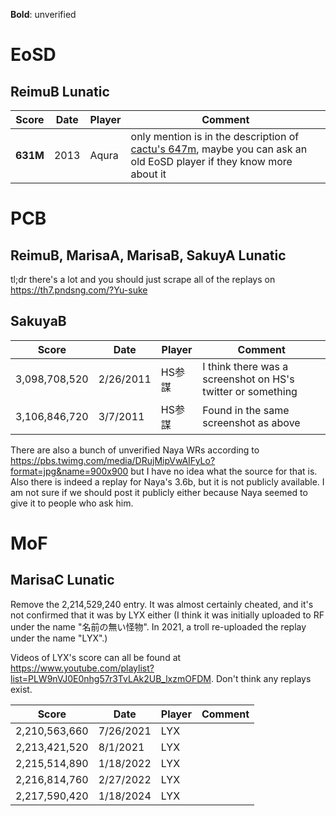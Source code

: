 **Bold**: unverified

# EoSD
## ReimuB Lunatic

| Score      | Date  | Player | Comment                                                                                                                                                                                                                                                                                                                                  |
| ---------- | ----- | ------ | -----------------------------------------------------------------------------------------------------------------------------------------------------------------|
| **631M**   | 2013  | Aqura  | only mention is in the description of [cactu's 647m](https://www.youtube.com/watch?v=6nUD4OsUuWY), maybe you can ask an old EoSD player if they know more about it                                                                                                                                                                       |

# PCB
## ReimuB, MarisaA, MarisaB, SakuyA Lunatic

tl;dr there's a lot and you should just scrape all of the replays on https://th7.pndsng.com/?Yu-suke

## SakuyaB

| Score         | Date      | Player | Comment                                                     |
| ------------- | --------- | ------ | ----------------------------------------------------------- |
| 3,098,708,520 | 2/26/2011 | HS参謀 | I think there was a screenshot on HS's twitter or something |
| 3,106,846,720 | 3/7/2011  | HS参謀 | Found in the same screenshot as above                       |

There are also a bunch of unverified Naya WRs according to https://pbs.twimg.com/media/DRujMipVwAIFyLo?format=jpg&name=900x900 but I have no idea what the source for that is. Also there is indeed a replay for Naya's 3.6b, but it is not publicly available. I am not sure if we should post it publicly either because Naya seemed to give it to people who ask him.

# MoF
## MarisaC Lunatic

Remove the 2,214,529,240 entry. It was almost certainly cheated, and it's not confirmed that it was by LYX either (I think it was initially uploaded to RF under the name "名前の無い怪物". In 2021, a troll re-uploaded the replay under the name "LYX".)

Videos of LYX's score can all be found at https://www.youtube.com/playlist?list=PLW9nVJ0E0nhg57r3TvLAk2UB_lxzmOFDM. Don't think any replays exist.

| Score         | Date      | Player | Comment  |
| ------------- | --------- | ------ | ---------|
| 2,210,563,660 | 7/26/2021 | LYX    |          |
| 2,213,421,520 | 8/1/2021  | LYX    |          |
| 2,215,514,890 | 1/18/2022 | LYX    |          |
| 2,216,814,760 | 2/27/2022 | LYX    |          |
| 2,217,590,420 | 1/18/2024 | LYX    |          |



